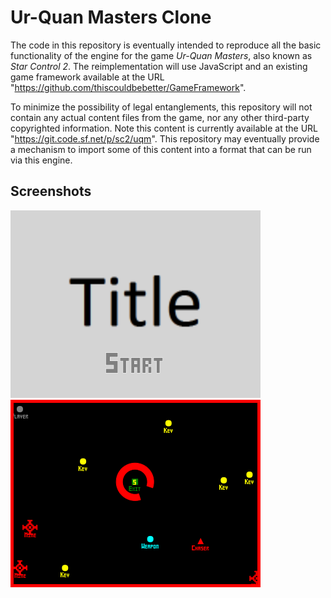 Ur-Quan Masters Clone
=====================

The code in this repository is eventually intended to reproduce all the basic functionality of the engine for the game _Ur-Quan Masters_, also known as _Star Control 2_.  The reimplementation will use JavaScript and an existing game framework available at the URL "https://github.com/thiscouldbebetter/GameFramework".

To minimize the possibility of legal entanglements, this repository will not contain any actual content files from the game, nor any other third-party copyrighted information.  Note this content is currently available at the URL "https://git.code.sf.net/p/sc2/uqm".  This repository may eventually provide a mechanism to import some of this content into a format that can be run via this engine.

Screenshots
-----------

![Title](/Media/Images/Screenshots/Screenshot-Title.png?raw=true "Title")
![Gameplay](/Media/Images/Screenshots/Screenshot-Gameplay.png?raw=true "Gameplay")
